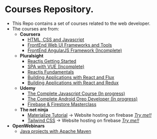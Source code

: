 # Courses Repository.
* This Repo contains a set of courses related to the web developer.
* The courses are from:
  * **Coursera**
    * [HTML, CSS and Javascript](https://github.com/jjreina/Courses/tree/coursera-html-css-js)
    * [FrontEnd Web UI Frameworks and Tools](https://github.com/jjreina/Courses/tree/coursera-frontend-frameworks-and-tools)
    * [FrontEnd AngularJS Framework (Incomplete)](https://github.com/jjreina/Courses/tree/coursera-frontend-frameworks-and-angularjs)
  * **Pluralsight**
    * [Reactjs Getting Started](https://github.com/jjreina/Courses/tree/pluralsight-reactjs-getting-started)
    * [SPA with VUE (Incomplete)](https://github.com/jjreina/Courses/tree/pluralsight-single-page-applicactions-with-vue)
    * [Reactjs Fundamentals](https://github.com/jjreina/Courses/tree/pluralsight-reactjs-fundamentals)
    * [Building Applications with React and Flux](https://github.com/jjreina/Courses/tree/pluralsight-reactjs-build-app-with-flux)
    * [Building Applications with React and Redux](https://github.com/jjreina/Courses/tree/pluralsight-reactjs-build-app-with-redux)
  * **Udemy**
    * [The Complete Javascript Course (In progress)](https://github.com/jjreina/Courses/tree/udemy-the-complete-javascript-course)
    * [The Complete Android Oreo Developer (In progress)](https://github.com/jjreina/Courses/tree/udemy-the-complete-android-oreo-developer)
    * [Firebase & Firestore Masterclass](https://github.com/jjreina/Courses/tree/udemy-firebase-firestone-masterclass)
  * **The net ninja**
    * [Materialize Tutorial](https://github.com/jjreina/Courses/tree/the-net-ninja-materialize) -> Website hosting on firebase [*Try me!!*](https://materialize-start-wars.firebaseapp.com/)
    * [Tailwind CSS](https://github.com/jjreina/Courses/tree/the-net-ninja-Tailwind-CSS) -> Website hosting on firebase [*Try me!!*](https://tailwinds-css-drones.firebaseapp.com/)
* **OpenWebinars**
    * [Java projects with Apache Maven](https://github.com/jjreina/Courses/tree/openwebinars-java-projects-with-apache-maven)
